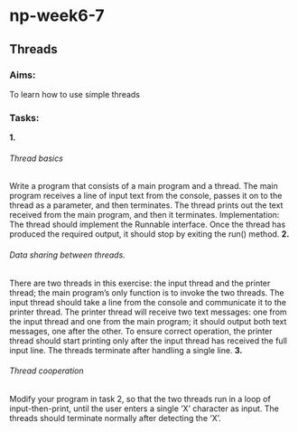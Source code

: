 # np-week6-7
## Threads
### Aims:
To learn how to use simple threads
### Tasks:
**1.** 
###### Thread basics
Write a program that consists of a main program and a thread. The main program receives a
line of input text from the console, passes it on to the thread as a parameter, and then
terminates. The thread prints out the text received from the main program, and then it
terminates.
Implementation: The thread should implement the Runnable interface. Once the thread
has produced the required output, it should stop by exiting the run() method.
**2.** 
###### Data sharing between threads.
There are two threads in this exercise: the input thread and the printer thread; the main
program’s only function is to invoke the two threads. The input thread should take a line
from the console and communicate it to the printer thread. The printer thread will receive
two text messages: one from the input thread and one from the main program; it should
output both text messages, one after the other. To ensure correct operation, the printer thread
should start printing only after the input thread has received the full input line. The threads
terminate after handling a single line.
**3.** 
###### Thread cooperation
Modify your program in task 2, so that the two threads run in a loop of input-then-print,
until the user enters a single ‘X’ character as input. The threads should terminate normally
after detecting the ‘X’.

